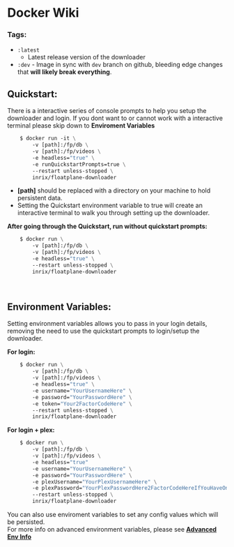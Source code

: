# Docker Wiki

### Tags:

- `:latest`
  - Latest release version of the downloader
- `:dev` - Image in sync with `dev` branch on github, bleeding edge changes that **will likely break everything**.
  <br>

## Quickstart:

There is a interactive series of console prompts to help you setup the downloader and login. If you dont want to or cannot work with a interactive terminal please skip down to **Enviroment Variables**

```dockerfile
    $ docker run -it \
    	-v [path]:/fp/db \
    	-v [path]:/fp/videos \
    	-e headless="true" \
    	-e runQuickstartPrompts=true \
    	--restart unless-stopped \
        inrix/floatplane-downloader
```

- **[path]** should be replaced with a directory on your machine to hold persistent data.
- Setting the Quickstart environment variable to true will create an interactive terminal to walk you through setting up the downloader.

**After going through the Quickstart, run without quickstart prompts:**

```dockerfile
    $ docker run \
    	-v [path]:/fp/db \
    	-v [path]:/fp/videos \
    	-e headless="true" \
        --restart unless-stopped \
        inrix/floatplane-downloader
```

<br>

## Environment Variables:

Setting environment variables allows you to pass in your login details, removing the need to use the quickstart prompts to login/setup the downloader.

**For login:**

```dockerfile
    $ docker run \
    	-v [path]:/fp/db \
    	-v [path]:/fp/videos \
    	-e headless="true" \
    	-e username="YourUsernameHere" \
    	-e password="YourPasswordHere" \
    	-e token="Your2FactorCodeHere" \
    	--restart unless-stopped \
    	inrix/floatplane-downloader
```

**For login + plex:**

```dockerfile
    $ docker run \
    	-v [path]:/fp/db \
    	-v [path]:/fp/videos \
    	-e headless="true"
    	-e username="YourUsernameHere" \
    	-e password="YourPasswordHere" \
    	-e plexUsername="YourPlexUsernameHere" \
    	-e plexPassword="YourPlexPasswordHere2FactorCodeHereIfYouHaveOne" \
    	--restart unless-stopped \
    	inrix/floatplane-downloader
```

You can also use enviroment variables to set any config values which will be persisted.<br>
For more info on advanced environment variables, please see **[Advanced Env Info](https://github.com/Inrixia/Floatplane-Downloader/blob/master/wiki/advenv.md)**
